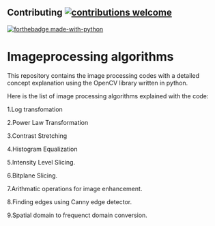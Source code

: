 ## Contributing [![contributions welcome](https://img.shields.io/badge/contributions-welcome-brightgreen.svg?style=flat)](https://github.com/dwyl/esta/issues)


[![forthebadge made-with-python](http://ForTheBadge.com/images/badges/made-with-python.svg)](https://www.python.org/)

# Imageprocessing algorithms

This repository contains the image processing codes with a detailed concept explanation using the OpenCV library written in python.

Here is the list of image processing algorithms explained with the code:

1.Log transfomation 

2.Power Law Transformation 

3.Contrast Stretching 

4.Histogram Equalization 

5.Intensity Level Slicing.

6.Bitplane Slicing.

7.Arithmatic operations for image enhancement.

8.Finding edges using Canny edge detector.

9.Spatial domain to frequenct domain conversion.

